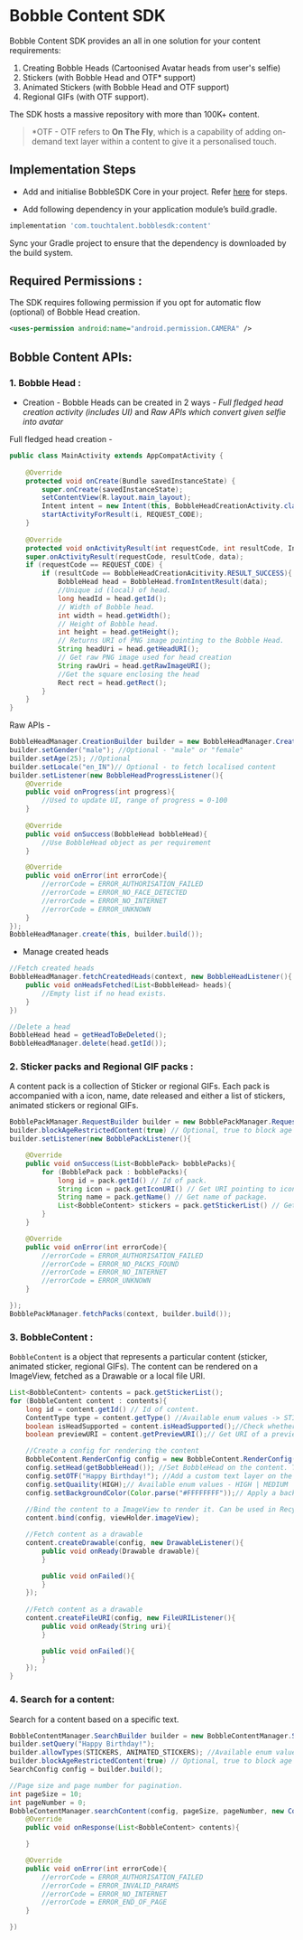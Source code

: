  #  Bobble Content SDK

Bobble Content SDK provides an all in one solution for your content requirements:
1. Creating Bobble Heads (Cartoonised Avatar heads from user's selfie)
2. Stickers (with Bobble Head and OTF* support)
3. Animated Stickers (with Bobble Head and OTF support)
4. Regional GIFs (with OTF support).

The SDK hosts a massive repository with more than 100K+ content.

> *OTF - OTF refers to <b>On The Fly</b>, which is a capability of adding on-demand text layer within a content to give it a personalised touch.
## <a name="implementation_steps"></a>Implementation Steps

- Add and initialise BobbleSDK Core in your project. Refer [here](readme_core.md) for steps.

- Add following dependency in your application module’s build.gradle.
```groovy
implementation 'com.touchtalent.bobblesdk:content'
```

Sync your Gradle project to ensure that the dependency is downloaded by the build system.

## Required Permissions : 
The SDK requires following permission if you opt for automatic flow (optional) of Bobble Head creation.

```xml
<uses-permission android:name="android.permission.CAMERA" />
```
##  Bobble Content APIs:

### 1. Bobble Head :
- Creation - Bobble Heads can be created in 2 ways - *Full fledged head creation activity (includes UI)* and *Raw APIs which convert given selfie into avatar*

Full fledged head creation -
```java 
public class MainActivity extends AppCompatActivity {
    
    @Override
    protected void onCreate(Bundle savedInstanceState) {
        super.onCreate(savedInstanceState);
        setContentView(R.layout.main_layout);
        Intent intent = new Intent(this, BobbleHeadCreationActivity.class);
        startActivityForResult(i, REQUEST_CODE);
    }
       
    @Override
    protected void onActivityResult(int requestCode, int resultCode, Intent data) {
    super.onActivityResult(requestCode, resultCode, data);
    if (requestCode == REQUEST_CODE) {
        if (resultCode == BobbleHeadCreationAcitivity.RESULT_SUCCESS){
            BobbleHead head = BobbleHead.fromIntentResult(data);
            //Unique id (local) of head.
            long headId = head.getId();
            // Width of Bobble head.
            int width = head.getWidth();
            // Height of Bobble head.
            int height = head.getHeight();
            // Returns URI of PNG image pointing to the Bobble Head.
            String headUri = head.getHeadURI();
            // Get raw PNG image used for head creation
            String rawUri = head.getRawImageURI();
            //Get the square enclosing the head 
            Rect rect = head.getRect();
        }
    }
}
```
Raw APIs -
```java 
BobbleHeadManager.CreationBuilder builder = new BobbleHeadManager.CreationBuilder(uri);
builder.setGender("male"); //Optional - "male" or "female"
builder.setAge(25); //Optional
builder.setLocale("en_IN")// Optional - to fetch localised content 
builder.setListener(new BobbleHeadProgressListener(){
    @Override
    public void onProgress(int progress){
        //Used to update UI, range of progress = 0-100
    }
    
    @Override
    public void onSuccess(BobbleHead bobbleHead){
        //Use BobbleHead object as per requirement
    }

    @Override
    public void onError(int errorCode){
        //errorCode = ERROR_AUTHORISATION_FAILED
        //errorCode = ERROR_NO_FACE_DETECTED 
        //errorCode = ERROR_NO_INTERNET
        //errorCode = ERROR_UNKNOWN
    }
});
BobbleHeadManager.create(this, builder.build());
```
-   Manage created heads

```java
//Fetch created heads
BobbleHeadManager.fetchCreatedHeads(context, new BobbleHeadListener(){
    public void onHeadsFetched(List<BobbleHead> heads){
        //Empty list if no head exists.
    }
})

//Delete a head
BobbleHead head = getHeadToBeDeleted();
BobbleHeadManager.delete(head.getId());
```
### 2. Sticker packs and Regional GIF packs :

A content pack is a collection of Sticker or regional GIFs. Each pack is accompanied with a icon, name, date released and either a list of stickers, animated stickers or regional GIFs. 

```java
BobblePackManager.RequestBuilder builder = new BobblePackManager.RequestBuilder(STICKERS) // Available enum values -> STICKERS | ANIMATED_STICKERS | REGIONAL_GIFS
builder.blockAgeRestrictedContent(true) // Optional, true to block age restricted content.
builder.setListener(new BobblePackListener(){

    @Override
    public void onSuccess(List<BobblePack> bobblePacks){
        for (BobblePack pack : bobblePacks){
            long id = pack.getId() // Id of pack.
            String icon = pack.getIconURI() // Get URI pointing to icon image.
            String name = pack.getName() // Get name of package.
            List<BobbleContent> stickers = pack.getStickerList() // Get list of stickers in the pack.
        }
    }

    @Override
    public void onError(int errorCode){
        //errorCode = ERROR_AUTHORISATION_FAILED
        //errorCode = ERROR_NO_PACKS_FOUND 
        //errorCode = ERROR_NO_INTERNET
        //errorCode = ERROR_UNKNOWN
    }

});
BobblePackManager.fetchPacks(context, builder.build());
```

### 3. BobbleContent :
```BobbleContent``` is a object that represents a particular content (sticker, animated sticker, regional GIFs). The content can be rendered on a ImageView, fetched as a Drawable or a local file URI.
```java
List<BobbleContent> contents = pack.getStickerList();
for (BobbleContent content : contents){
    long id = content.getId() // Id of content.
    ContentType type = content.getType() //Available enum values -> STICKERS | ANIMATED_STICKERS | REGIONAL_GIFS
    boolean isHeadSupported = content.isHeadSupported();//Check whether the content has support for adding head.
    boolean previewURI = content.getPreviewURI();// Get URI of a preview of the content.

    //Create a config for rendering the content 
    BobbleContent.RenderConfig config = new BobbleContent.RenderConfig();
    config.setHead(getBobbleHead()); //Set BobbleHead on the content. The config is ignored if the content doesn't support heads.
    config.setOTF("Happy Birthday!"); //Add a custom text layer on the content for customisation. The string can be max 40 characters long, else will be trimmed.
    config.setQuaility(HIGH);// Available enum values - HIGH | MEDIUM | LOW. Applied quality works propotional to the device's dpi configuration.
    config.setBackgroundColor(Color.parse("#FFFFFFFF"));// Apply a background color to the content. Applicable only if the background of content is transparent, else content background will override this.
    
    //Bind the content to a ImageView to render it. Can be used in RecyclerView as well.
    content.bind(config, viewHolder.imageView);

    //Fetch content as a drawable
    content.createDrawable(config, new DrawableListener(){
        public void onReady(Drawable drawable){
        }

        public void onFailed(){
        }
    });
    
    //Fetch content as a drawable
    content.createFileURI(config, new FileURIListener(){
        public void onReady(String uri){
        }

        public void onFailed(){
        }
    });
}
 ```

### 4. Search for a content:
Search for a content based on a specific text.
```java 
BobbleContentManager.SearchBuilder builder = new BobbleContentManager.SearchBuilder();
builder.setQuery("Happy Birthday!");
builder.allowTypes(STICKERS, ANIMATED_STICKERS); //Available enum values -> STICKERS | ANIMATED_STICKERS | REGIONAL_GIFS, Searches for only STICKERS by default.
builder.blockAgeRestrictedContent(true) // Optional, true to block age restricted content.
SearchConfig config = builder.build();

//Page size and page number for pagination.
int pageSize = 10;
int pageNumber = 0;
BobbleContentManager.searchContent(config, pageSize, pageNumber, new ContentSearchListener(){
    @Override
    public void onResponse(List<BobbleContent> contents){

    }

    @Override
    public void onError(int errorCode){
        //errorCode = ERROR_AUTHORISATION_FAILED
        //errorCode = ERROR_INVALID_PARAMS 
        //errorCode = ERROR_NO_INTERNET
        //errorCode = ERROR_END_OF_PAGE
    }

})
 ```
